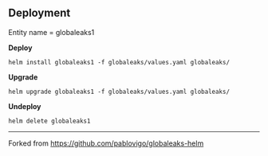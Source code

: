 
## Deployment

Entity name = globaleaks1

**Deploy**

`helm install globaleaks1 -f globaleaks/values.yaml globaleaks/`

**Upgrade**

`helm upgrade globaleaks1 -f globaleaks/values.yaml globaleaks/`

**Undeploy**

`helm delete globaleaks1`

---------
Forked from https://github.com/pablovigo/globaleaks-helm
